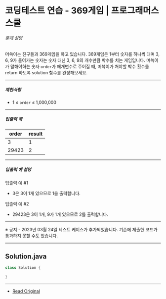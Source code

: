 
# 코딩테스트 연습 - 369게임 | 프로그래머스 스쿨

###### 문제 설명

머쓱이는 친구들과 369게임을 하고 있습니다. 369게임은 1부터 숫자를 하나씩 대며 3, 6, 9가 들어가는 숫자는 숫자 대신 3, 6, 9의 개수만큼 박수를 치는 게임입니다. 머쓱이가 말해야하는 숫자 `order`가 매개변수로 주어질 때, 머쓱이가 쳐야할 박수 횟수를 return 하도록 solution 함수를 완성해보세요.

---

##### 제한사항

* 1 ≤ `order` ≤ 1,000,000

---

##### 입출력 예

| order | result |
| ----- | ------ |
| 3     | 1      |
| 29423 | 2      |

---

##### 입출력 예 설명

입출력 예 #1

* 3은 3이 1개 있으므로 1을 출력합니다.

입출력 예 #2

* 29423은 3이 1개, 9가 1개 있으므로 2를 출력합니다.

---

※ 공지 - 2023년 03월 24일 테스트 케이스가 추가되었습니다. 기존에 제출한 코드가 통과하지 못할 수도 있습니다.

---
## Solution.java

```java
class Solution {
 
}
```

---
* [Read Original](https://school.programmers.co.kr/learn/courses/30/lessons/120891)
